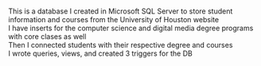 <br>This is a database I created in Microsoft SQL Server to store student information and courses from the University of Houston website
<br>I have inserts for the computer science and digital media degree programs with core clases as well
<br>Then I connected students with their respective degree and courses
<br>I wrote queries, views, and created 3 triggers for the DB